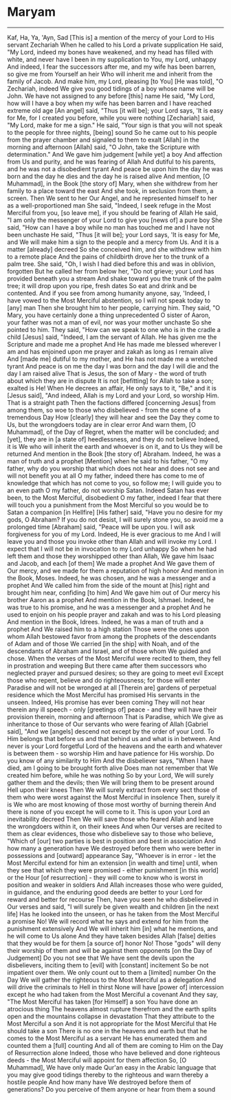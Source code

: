 # Maryam
---
Kaf, Ha, Ya, 'Ayn, Sad
[This is] a mention of the mercy of your Lord to His servant Zechariah
When he called to his Lord a private supplication
He said, "My Lord, indeed my bones have weakened, and my head has filled with white, and never have I been in my supplication to You, my Lord, unhappy
And indeed, I fear the successors after me, and my wife has been barren, so give me from Yourself an heir
Who will inherit me and inherit from the family of Jacob. And make him, my Lord, pleasing [to You]
[He was told], "O Zechariah, indeed We give you good tidings of a boy whose name will be John. We have not assigned to any before [this] name
He said, "My Lord, how will I have a boy when my wife has been barren and I have reached extreme old age
[An angel] said, "Thus [it will be]; your Lord says, 'It is easy for Me, for I created you before, while you were nothing
[Zechariah] said, "My Lord, make for me a sign." He said, "Your sign is that you will not speak to the people for three nights, [being] sound
So he came out to his people from the prayer chamber and signaled to them to exalt [Allah] in the morning and afternoon
[Allah] said, "O John, take the Scripture with determination." And We gave him judgement [while yet] a boy
And affection from Us and purity, and he was fearing of Allah
And dutiful to his parents, and he was not a disobedient tyrant
And peace be upon him the day he was born and the day he dies and the day he is raised alive
And mention, [O Muhammad], in the Book [the story of] Mary, when she withdrew from her family to a place toward the east
And she took, in seclusion from them, a screen. Then We sent to her Our Angel, and he represented himself to her as a well-proportioned man
She said, "Indeed, I seek refuge in the Most Merciful from you, [so leave me], if you should be fearing of Allah
He said, "I am only the messenger of your Lord to give you [news of] a pure boy
She said, "How can I have a boy while no man has touched me and I have not been unchaste
He said, "Thus [it will be]; your Lord says, 'It is easy for Me, and We will make him a sign to the people and a mercy from Us. And it is a matter [already] decreed
So she conceived him, and she withdrew with him to a remote place
And the pains of childbirth drove her to the trunk of a palm tree. She said, "Oh, I wish I had died before this and was in oblivion, forgotten
But he called her from below her, "Do not grieve; your Lord has provided beneath you a stream
And shake toward you the trunk of the palm tree; it will drop upon you ripe, fresh dates
So eat and drink and be contented. And if you see from among humanity anyone, say, 'Indeed, I have vowed to the Most Merciful abstention, so I will not speak today to [any] man
Then she brought him to her people, carrying him. They said, "O Mary, you have certainly done a thing unprecedented
O sister of Aaron, your father was not a man of evil, nor was your mother unchaste
So she pointed to him. They said, "How can we speak to one who is in the cradle a child
[Jesus] said, "Indeed, I am the servant of Allah. He has given me the Scripture and made me a prophet
And He has made me blessed wherever I am and has enjoined upon me prayer and zakah as long as I remain alive
And [made me] dutiful to my mother, and He has not made me a wretched tyrant
And peace is on me the day I was born and the day I will die and the day I am raised alive
That is Jesus, the son of Mary - the word of truth about which they are in dispute
It is not [befitting] for Allah to take a son; exalted is He! When He decrees an affair, He only says to it, "Be," and it is
[Jesus said], "And indeed, Allah is my Lord and your Lord, so worship Him. That is a straight path
Then the factions differed [concerning Jesus] from among them, so woe to those who disbelieved - from the scene of a tremendous Day
How [clearly] they will hear and see the Day they come to Us, but the wrongdoers today are in clear error
And warn them, [O Muhammad], of the Day of Regret, when the matter will be concluded; and [yet], they are in [a state of] heedlessness, and they do not believe
Indeed, it is We who will inherit the earth and whoever is on it, and to Us they will be returned
And mention in the Book [the story of] Abraham. Indeed, he was a man of truth and a prophet
[Mention] when he said to his father, "O my father, why do you worship that which does not hear and does not see and will not benefit you at all
O my father, indeed there has come to me of knowledge that which has not come to you, so follow me; I will guide you to an even path
O my father, do not worship Satan. Indeed Satan has ever been, to the Most Merciful, disobedient
O my father, indeed I fear that there will touch you a punishment from the Most Merciful so you would be to Satan a companion [in Hellfire]
[His father] said, "Have you no desire for my gods, O Abraham? If you do not desist, I will surely stone you, so avoid me a prolonged time
[Abraham] said, "Peace will be upon you. I will ask forgiveness for you of my Lord. Indeed, He is ever gracious to me
And I will leave you and those you invoke other than Allah and will invoke my Lord. I expect that I will not be in invocation to my Lord unhappy
So when he had left them and those they worshipped other than Allah, We gave him Isaac and Jacob, and each [of them] We made a prophet
And We gave them of Our mercy, and we made for them a reputation of high honor
And mention in the Book, Moses. Indeed, he was chosen, and he was a messenger and a prophet
And We called him from the side of the mount at [his] right and brought him near, confiding [to him]
And We gave him out of Our mercy his brother Aaron as a prophet
And mention in the Book, Ishmael. Indeed, he was true to his promise, and he was a messenger and a prophet
And he used to enjoin on his people prayer and zakah and was to his Lord pleasing
And mention in the Book, Idrees. Indeed, he was a man of truth and a prophet
And We raised him to a high station
Those were the ones upon whom Allah bestowed favor from among the prophets of the descendants of Adam and of those We carried [in the ship] with Noah, and of the descendants of Abraham and Israel, and of those whom We guided and chose. When the verses of the Most Merciful were recited to them, they fell in prostration and weeping
But there came after them successors who neglected prayer and pursued desires; so they are going to meet evil
Except those who repent, believe and do righteousness; for those will enter Paradise and will not be wronged at all
[Therein are] gardens of perpetual residence which the Most Merciful has promised His servants in the unseen. Indeed, His promise has ever been coming
They will not hear therein any ill speech - only [greetings of] peace - and they will have their provision therein, morning and afternoon
That is Paradise, which We give as inheritance to those of Our servants who were fearing of Allah
[Gabriel said], "And we [angels] descend not except by the order of your Lord. To Him belongs that before us and that behind us and what is in between. And never is your Lord forgetful
Lord of the heavens and the earth and whatever is between them - so worship Him and have patience for His worship. Do you know of any similarity to Him
And the disbeliever says, "When I have died, am I going to be brought forth alive
Does man not remember that We created him before, while he was nothing
So by your Lord, We will surely gather them and the devils; then We will bring them to be present around Hell upon their knees
Then We will surely extract from every sect those of them who were worst against the Most Merciful in insolence
Then, surely it is We who are most knowing of those most worthy of burning therein
And there is none of you except he will come to it. This is upon your Lord an inevitability decreed
Then We will save those who feared Allah and leave the wrongdoers within it, on their knees
And when Our verses are recited to them as clear evidences, those who disbelieve say to those who believe, "Which of [our] two parties is best in position and best in association
And how many a generation have We destroyed before them who were better in possessions and [outward] appearance
Say, "Whoever is in error - let the Most Merciful extend for him an extension [in wealth and time] until, when they see that which they were promised - either punishment [in this world] or the Hour [of resurrection] - they will come to know who is worst in position and weaker in soldiers
And Allah increases those who were guided, in guidance, and the enduring good deeds are better to your Lord for reward and better for recourse
Then, have you seen he who disbelieved in Our verses and said, "I will surely be given wealth and children [in the next life]
Has he looked into the unseen, or has he taken from the Most Merciful a promise
No! We will record what he says and extend for him from the punishment extensively
And We will inherit him [in] what he mentions, and he will come to Us alone
And they have taken besides Allah [false] deities that they would be for them [a source of] honor
No! Those "gods" will deny their worship of them and will be against them opponents [on the Day of Judgement]
Do you not see that We have sent the devils upon the disbelievers, inciting them to [evil] with [constant] incitement
So be not impatient over them. We only count out to them a [limited] number
On the Day We will gather the righteous to the Most Merciful as a delegation
And will drive the criminals to Hell in thirst
None will have [power of] intercession except he who had taken from the Most Merciful a covenant
And they say, "The Most Merciful has taken [for Himself] a son
You have done an atrocious thing
The heavens almost rupture therefrom and the earth splits open and the mountains collapse in devastation
That they attribute to the Most Merciful a son
And it is not appropriate for the Most Merciful that He should take a son
There is no one in the heavens and earth but that he comes to the Most Merciful as a servant
He has enumerated them and counted them a [full] counting
And all of them are coming to Him on the Day of Resurrection alone
Indeed, those who have believed and done righteous deeds - the Most Merciful will appoint for them affection
So, [O Muhammad], We have only made Qur'an easy in the Arabic language that you may give good tidings thereby to the righteous and warn thereby a hostile people
And how many have We destroyed before them of generations? Do you perceive of them anyone or hear from them a sound


